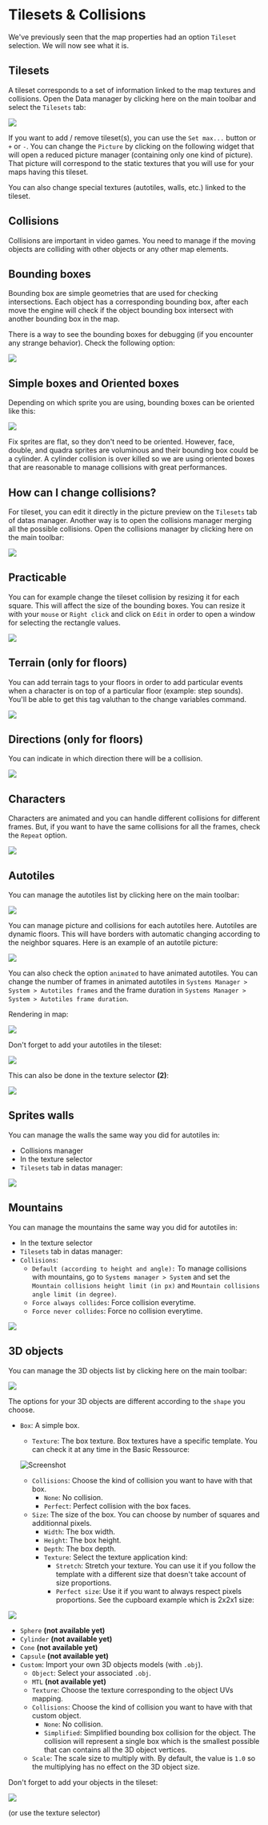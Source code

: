 # Tilesets & Collisions

We've previously seen that the map properties had an option `Tileset` selection. We will now see what it is.

## Tilesets <a href="#tilesets" id="tilesets"></a>

A tileset corresponds to a set of information linked to the map textures and collisions. Open the Data manager by clicking here on the main toolbar and select the `Tilesets` tab:

![](../.gitbook/assets/tileset-manager.png)

If you want to add / remove tileset(s), you can use the `Set max...` button or `+` or `-`. You can change the `Picture` by clicking on the following widget that will open a reduced picture manager (containing only one kind of picture). That picture will correspond to the static textures that you will use for your maps having this tileset.

You can also change special textures (autotiles, walls, etc.) linked to the tileset.

## Collisions <a href="#collisions" id="collisions"></a>

Collisions are important in video games. You need to manage if the moving objects are colliding with other objects or any other map elements.

## Bounding boxes <a href="#bounding-boxes" id="bounding-boxes"></a>

Bounding box are simple geometries that are used for checking intersections. Each object has a corresponding bounding box, after each move the engine will check if the object bounding box intersect with another bounding box in the map.

There is a way to see the bounding boxes for debugging (if you encounter any strange behavior). Check the following option:

![](../.gitbook/assets/collision-debug.png)

## Simple boxes and Oriented boxes <a href="#simple-boxes-and-oriented-boxes" id="simple-boxes-and-oriented-boxes"></a>

Depending on which sprite you are using, bounding boxes can be oriented like this:

![](../.gitbook/assets/collision-boxes.png)

Fix sprites are flat, so they don't need to be oriented. However, face, double, and quadra sprites are voluminous and their bounding box could be a cylinder. A cylinder collision is over killed so we are using oriented boxes that are reasonable to manage collisions with great performances.

## How can I change collisions? <a href="#how-can-i-change-collisions" id="how-can-i-change-collisions"></a>

For tileset, you can edit it directly in the picture preview on the `Tilesets` tab of datas manager. Another way is to open the collisions manager merging all the possible collisions. Open the collisions manager by clicking here on the main toolbar:

![](../.gitbook/assets/collision-manager.png)

## Practicable <a href="#praticable" id="praticable"></a>

You can for example change the tileset collision by resizing it for each square. This will affect the size of the bounding boxes. You can resize it with your `mouse` or `Right click` and click on `Edit` in order to open a window for selecting the rectangle values.

![](../.gitbook/assets/collision-praticable.png)

## Terrain (only for floors)

You can add terrain tags to your floors in order to add particular events when a character is on top of a particular floor (example: step sounds). You'll be able to get this tag valuthan to the change variables command.

![](../.gitbook/assets/terrain-tag.png)

## Directions (only for floors) <a href="#directions-only-for-floors" id="directions-only-for-floors"></a>

You can indicate in which direction there will be a collision.

![](../.gitbook/assets/collision-direction.png)

## Characters <a href="#characters" id="characters"></a>

Characters are animated and you can handle different collisions for different frames. But, if you want to have the same collisions for all the frames, check the `Repeat` option.

![](../.gitbook/assets/collision-character.png)

## Autotiles <a href="#autotiles" id="autotiles"></a>

You can manage the autotiles list by clicking here on the main toolbar:

![](../.gitbook/assets/autotiles-list.png)

You can manage picture and collisions for each autotiles here. Autotiles are dynamic floors. This will have borders with automatic changing according to the neighbor squares. Here is an example of an autotile picture:

![](../.gitbook/assets/autotile-general.png)

You can also check the option `animated` to have animated autotiles. You can change the number of frames in animated autotiles in `Systems Manager > System > Autotiles frames` and the frame duration in `Systems Manager > System > Autotiles frame duration`.

Rendering in map:

![](<../.gitbook/assets/autotiles-preview (1).png>)

Don't forget to add your autotiles in the tileset:

![](../.gitbook/assets/autotiles-tileset.png)

This can also be done in the texture selector **(2)**:

![](../.gitbook/assets/autotiles-update-list.png)

## Sprites walls <a href="#sprites-walls" id="sprites-walls"></a>

You can manage the walls the same way you did for autotiles in:

* Collisions manager
* In the texture selector
* `Tilesets` tab in datas manager:

![](../.gitbook/assets/walls-tileset.png)

## Mountains <a href="#mountains" id="mountains"></a>

You can manage the mountains the same way you did for autotiles in:

* In the texture selector
* `Tilesets` tab in datas manager:
* `Collisions`:
  * `Default (according to height and angle):` To manage collisions with mountains, go to `Systems manager > System` and set the `Mountain collisions height limit (in px)` and `Mountain collisions angle limit (in degree)`.
  * `Force always collides`: Force collision everytime.
  * `Force never collides`: Force no collision everytime.

![](../.gitbook/assets/mountains-tileset.png)

## 3D objects <a href="#3d-objects" id="3d-objects"></a>

You can manage the 3D objects list by clicking here on the main toolbar:

![](../.gitbook/assets/objects-3d-tileset.png)

The options for your 3D objects are different according to the `shape` you choose.

*   `Box`: A simple box.

    * `Texture`: The box texture. Box textures have a specific template. You can check it at any time in the Basic Ressource:

    ![Screenshot](https://rpg-paper-maker.github.io/basics/img/box-template.png)

    * `Collisions`: Choose the kind of collision you want to have with that box.
      * `None`: No collision.
      * `Perfect`: Perfect collision with the box faces.
    * `Size`: The size of the box. You can choose by number of squares and additionnal pixels.
      * `Width`: The box width.
      * `Height`: The box height.
      * `Depth`: The box depth.
      * `Texture`: Select the texture application kind:
        * `Stretch`: Stretch your texture. You can use it if you follow the template with a different size that doesn't take account of size proportions.
        * `Perfect size`: Use it if you want to always respect pixels proportions. See the cupboard example which is 2x2x1 size:

![](../.gitbook/assets/box-template.png)

* `Sphere` **(not available yet)**
* `Cylinder` **(not available yet)**
* `Cone` **(not available yet)**
* `Capsule` **(not available yet)**
* `Custom`: Import your own 3D objects models (with `.obj`).
  * `Object`: Select your associated `.obj`.
  * `MTL` **(not available yet)**
  * `Texture`: Choose the texture corresponding to the object UVs mapping.
  * `Collisions`: Choose the kind of collision you want to have with that custom object.
    * `None`: No collision.
    * `Simplified`: Simplified bounding box collision for the object. The collision will represent a single box which is the smallest possible that can contains all the 3D object vertices.
  * `Scale`: The scale size to multiply with. By default, the value is `1.0` so the multiplying has no effect on the 3D object size.

Don't forget to add your objects in the tileset:

![](<../.gitbook/assets/objects-3d-tileset (1).png>)

(or use the texture selector)
